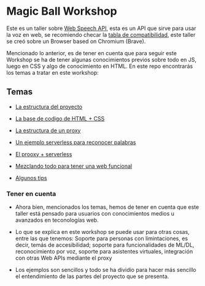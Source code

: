 # Magic Ball Workshop

Este es un taller sobre [Web Speech API](https://developer.mozilla.org/en-US/docs/Web/API/Web_Speech_API),
esta es un API que sirve para usar la voz en web, se recomiendo checar la [tabla de compatibilidad](https://developer.mozilla.org/en-US/docs/Web/API/Web_Speech_API#browser_compatibility), este taller se creó sobre un Browser based on Chromium (Brave).

Mencionado lo anterior, es de tener en cuenta que para seguir este Workshop se ha de tener algunas conocimientos
previos sobre todo en JS, luego en CSS y algo de conocimiento en HTML. En este repo encontrarás los temas a tratar
en este workshop:

## Temas

- [La estructura del proyecto](./00_structure/)

- [La base de codigo de HTML + CSS](./)

- [La estructura de un proxy]()

- [Un ejemplo serverless para reconocer palabras]()

- [El prooxy + serverless]()

- [Mezclando todo para tener una web funcional]()

- [Algunos tips]()

### Tener en cuenta

- Ahora bien, mencionados los temas, hemos de tener en cuenta que este taller está pensado para usuarios con conocimientos medios u avanzados en teconologías web.

- Lo que se explica en este workshop se puede usar para otras cosas, entre las que tenemos: Soporte para personas con limintaciones, es decir, temás de accesibilidad; soporte para funcionalidades de ML/DL, reconocimiento por voz, soporte para asistentes virtuales, integración con otras Web APIs mediante el proxy

- Los ejemplos son sencillos y todo se ha dividio para hacer más sencillo el entendimiento de las partes del proyecto que se presenta.
